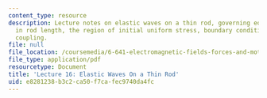 ```yaml
---
content_type: resource
description: Lecture notes on elastic waves on a thin rod, governing equations, change
  in rod length, the region of initial uniform stress, boundary conditions, and electromechanical
  coupling.
file: null
file_location: /coursemedia/6-641-electromagnetic-fields-forces-and-motion-spring-2009/e8281238b3c2ca50f7cafec9740da4fc_MIT6_641s09_lec16.pdf
file_type: application/pdf
resourcetype: Document
title: 'Lecture 16: Elastic Waves On a Thin Rod'
uid: e8281238-b3c2-ca50-f7ca-fec9740da4fc
---
```

